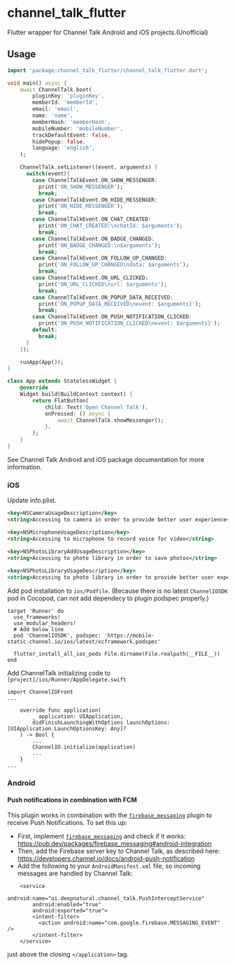# channel_talk_flutter

Flutter wrapper for Channel Talk Android and iOS projects.(Unofficial)

## Usage
```dart
import 'package:channel_talk_flutter/channel_talk_flutter.dart';

void main() async {
    await ChannelTalk.boot(
        pluginKey: 'pluginKey',
        memberId: 'memberId',
        email: 'email',
        name: 'name',
        memberHash: 'memberHash',
        mobileNumber: 'mobileNumber',
        trackDefaultEvent: false,
        hidePopup: false,
        language: 'english',
    );

    ChannelTalk.setListener((event, arguments) {
      switch(event){
        case ChannelTalkEvent.ON_SHOW_MESSENGER:
          print('ON_SHOW_MESSENGER');
          break;
        case ChannelTalkEvent.ON_HIDE_MESSENGER:
          print('ON_HIDE_MESSENGER');
          break;
        case ChannelTalkEvent.ON_CHAT_CREATED:
          print('ON_CHAT_CREATED:\nchatId: $arguments');
          break;
        case ChannelTalkEvent.ON_BADGE_CHANGED:
          print('ON_BADGE_CHANGED:\n$arguments');
          break;
        case ChannelTalkEvent.ON_FOLLOW_UP_CHANGED:
          print('ON_FOLLOW_UP_CHANGED\ndata: $arguments');
          break;
        case ChannelTalkEvent.ON_URL_CLICKED:
          print('ON_URL_CLICKED\nurl: $arguments');
          break;
        case ChannelTalkEvent.ON_POPUP_DATA_RECEIVED:
          print('ON_POPUP_DATA_RECEIVED\nevent: $arguments}');
          break;
        case ChannelTalkEvent.ON_PUSH_NOTIFICATION_CLICKED:
          print('ON_PUSH_NOTIFICATION_CLICKED\nevent: $arguments}');
        default:
          break;
      }
    });

    runApp(App());
}

class App extends StatelessWidget {
    @override
    Widget build(BuildContext context) {
        return FlatButton(
            child: Text('Open Channel Talk'),
            onPressed: () async {
                await ChannelTalk.showMessenger();
            },
        );
    }
}

```

See Channel Talk Android and iOS package documentation for more information.

### iOS

Update info.plist.
```xml
<key>NSCameraUsageDescription</key>
<string>Accessing to camera in order to provide better user experience</string>

<key>NSMicrophoneUsageDescription</key>
<string>Accessing to microphone to record voice for video</string>

<key>NSPhotoLibraryAddUsageDescription</key>
<string>Accessing to photo library in order to save photos</string>
 
<key>NSPhotoLibraryUsageDescription</key>
<string>Accessing to photo library in order to provide better user experience</string>
```

Add pod installation to `ios/Podfile`.
(Because there is no latest `ChannelIOSDK` pod in Cocopod, can not add dependecy to plugin podspec properly.)
```
target 'Runner' do
  use_frameworks!
  use_modular_headers!
  # Add below line
  pod 'ChannelIOSDK', podspec: 'https://mobile-static.channel.io/ios/latest/xcframework.podspec'

  flutter_install_all_ios_pods File.dirname(File.realpath(__FILE__))
end
```

Add ChannelTalk initializing code to `[project]/ios/Runner/AppDelegate.swift`
```
import ChannelIOFront
...

    override func application(
        _ application: UIApplication,
        didFinishLaunchingWithOptions launchOptions: [UIApplication.LaunchOptionsKey: Any]?
    ) -> Bool {
        ...
        ChannelIO.initialize(application)
        ...
    }
...

```


### Android

#### Push notifications in combination with FCM
This plugin works in combination with the [`firebase_messaging`](https://pub.dev/packages/firebase_messaging) plugin to receive Push Notifications. To set this up:

* First, implement [`firebase_messaging`](https://pub.dev/packages/firebase_messaging) and check if it works: https://pub.dev/packages/firebase_messaging#android-integration
* Then, add the Firebase server key to Channel Talk, as described here: https://developers.channel.io/docs/android-push-notification
* Add the following to your  `AndroidManifest.xml` file, so incoming messages are handled by Channel Talk:

```
    <service
        android:name="ai.deepnatural.channel_talk.PushInterceptService"
        android:enabled="true"
        android:exported="true">
        <intent-filter>
          <action android:name="com.google.firebase.MESSAGING_EVENT" />
        </intent-filter>
    </service>
```

just above the closing `</application>` tag.

